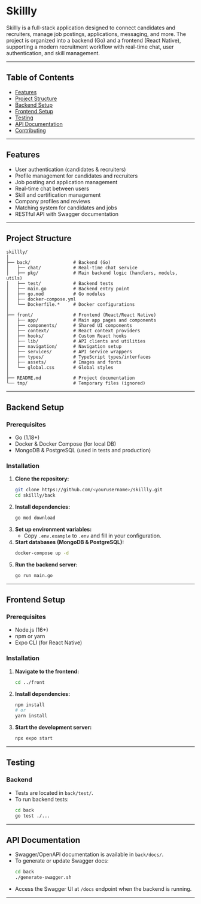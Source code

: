# Skillly

Skillly is a full-stack application designed to connect candidates and recruiters, manage job postings, applications, messaging, and more. The project is organized into a backend (Go) and a frontend (React Native), supporting a modern recruitment workflow with real-time chat, user authentication, and skill management.

---

## Table of Contents

- [Features](#features)
- [Project Structure](#project-structure)
- [Backend Setup](#backend-setup)
- [Frontend Setup](#frontend-setup)
- [Testing](#testing)
- [API Documentation](#api-documentation)
- [Contributing](#contributing)

---

## Features

- User authentication (candidates & recruiters)
- Profile management for candidates and recruiters
- Job posting and application management
- Real-time chat between users
- Skill and certification management
- Company profiles and reviews
- Matching system for candidates and jobs
- RESTful API with Swagger documentation

---

## Project Structure

```text
skillly/
│
├── back/                # Backend (Go)
│   ├── chat/            # Real-time chat service
│   ├── pkg/             # Main backend logic (handlers, models, utils)
│   ├── test/            # Backend tests
│   ├── main.go          # Backend entry point
│   ├── go.mod           # Go modules
│   ├── docker-compose.yml
│   └── Dockerfile.*     # Docker configurations
│
├── front/               # Frontend (React/React Native)
│   ├── app/             # Main app pages and components
│   ├── components/      # Shared UI components
│   ├── context/         # React context providers
│   ├── hooks/           # Custom React hooks
│   ├── lib/             # API clients and utilities
│   ├── navigation/      # Navigation setup
│   ├── services/        # API service wrappers
│   ├── types/           # TypeScript types/interfaces
│   ├── assets/          # Images and fonts
│   └── global.css       # Global styles
│
├── README.md            # Project documentation
└── tmp/                 # Temporary files (ignored)
```

---

## Backend Setup

### Prerequisites

- Go (1.18+)
- Docker & Docker Compose (for local DB)
- MongoDB & PostgreSQL (used in tests and production)

### Installation

1. **Clone the repository:**
   ```bash
   git clone https://github.com/<yourusername>/skillly.git
   cd skillly/back
   ```
2. **Install dependencies:**
   ```bash
   go mod download
   ```
3. **Set up environment variables:**
   - Copy `.env.example` to `.env` and fill in your configuration.
4. **Start databases (MongoDB & PostgreSQL):**
   ```bash
   docker-compose up -d
   ```
5. **Run the backend server:**
   ```bash
   go run main.go
   ```

---

## Frontend Setup

### Prerequisites

- Node.js (16+)
- npm or yarn
- Expo CLI (for React Native)

### Installation

1. **Navigate to the frontend:**
   ```bash
   cd ../front
   ```
2. **Install dependencies:**
   ```bash
   npm install
   # or
   yarn install
   ```
3. **Start the development server:**
   ```bash
   npx expo start
   ```

---

## Testing

### Backend

- Tests are located in `back/test/`.
- To run backend tests:
  ```bash
  cd back
  go test ./...
  ```

---

## API Documentation

- Swagger/OpenAPI documentation is available in `back/docs/`.
- To generate or update Swagger docs:
  ```bash
  cd back
  ./generate-swagger.sh
  ```
- Access the Swagger UI at `/docs` endpoint when the backend is running.

---
